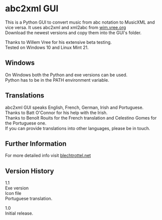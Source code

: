 # abc2xml GUI

This is a Python GUI to convert music from abc notation to MusicXML and vice versa. It uses abc2xml and xml2abc from [wim.vree.org](https://wim.vree.org/svgParse)   
Download the newest versions and copy them into the GUI's folder.

Thanks to Willem Vree for his extensive beta testing.   
Tested on Windows 10 and Linux Mint 21.

## Windows
On Windows both the Python and exe versions can be used.  
Python has to be in the PATH environment variable.

## Translations
abc2xml GUI speaks English, French, German, Irish and Portuguese.  
Thanks to Batt O'Connor for his help with the Irish.  
Thanks to Benoît Rouits for the French translation and Celestino Gomes for the Portuguese one.  
If you can provide translations into other languages, please be in touch.

## Further Information
For more detailed info visit [blechtrottel.net](http://blechtrottel.net/en/abc2xmlgui.html)

## Version History
1.1  
Exe version  
Icon file  
Portuguese translation.

1.0  
Initial release.
